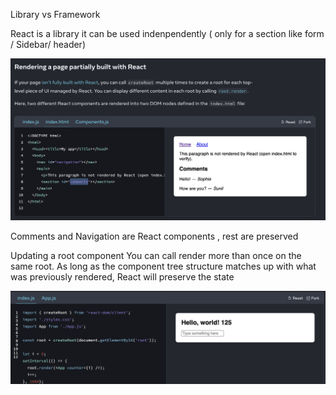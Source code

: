 Library vs Framework 


React is a library it can be used indenpendently ( only for a section like form / Sidebar/ header)


![alt text](image-6.png)

Comments and Navigation are React components , rest are preserved 


Updating a root component 
You can call render more than once on the same root. As long as the component tree structure matches up with what was previously rendered, React will preserve the state

![alt text](image-7.png)
